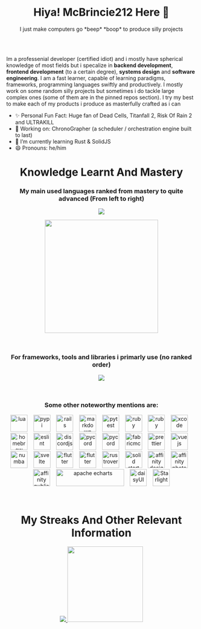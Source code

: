 <h1 align="center"> Hiya! McBrincie212 Here 👋</h1>
<p align="center">I just make computers go *beep* *boop* to produce silly projects</p><br><br>


Im a professenial developer (certified idiot) and i mostly have spherical knowledge of most fields but i specalize in **backend development**, **frontend development** (to a certain degree), **systems design** and **software engineering**. I am a fast learner, capable of learning paradigms, frameworks, programming languages swiftly and productively. I mostly work on some random silly projects but sometimes i do tackle large complex ones (some of them are in the pinned repos section). I try my best to make each of my products i produce as masterfully crafted as i can<br>

- ✨ Personal Fun Fact: Huge fan of Dead Cells, Titanfall 2, Risk Of Rain 2 and ULTRAKILL<br>
- 🔭 Working on: ChronoGrapher (a scheduler / orchestration engine built to last)
- 🌱 I’m currently learning Rust & SolidJS
- 😄 Pronouns: he/him

<h1 align="center">Knowledge Learnt And Mastery</h1>
<h3 align="center">My main used languages ranked from mastery to quite advanced (From left to right)</h3>
<p align="center">
  <a href="https://skillicons.dev">
    <img src="https://skillicons.dev/icons?i=py,rust,godot,ts,js,sqlite,java,sass" />
  </a>
</p>
<p align="center">
  <a href="https://github.com/anuraghazra/github-readme-stats">
    <img height=300 align="center" src="https://github-readme-stats.vercel.app/api/top-langs/?username=GitBrincie212&layout=compact&theme=dark&card_width=400" />
  </a>
</p>
<br />
<h3 align="center">For frameworks, tools and libraries i primarly use (no ranked order)</h3>
<p align="center">
  <a href="https://skillicons.dev">
    <img src="https://skillicons.dev/icons?i=tailwind,tauri,electron,pnpm,vite,obsidian,nodejs,idea,gradle,git,figma,css,html,bootstrap,astro,webstorm,solidjs,pycharm,npm,maven,regex,githubactions" />
  </a>  
</p>
<br />
<h3 align="center">Some other noteworthy mentions are:</h3>
<p align="center">
<img src="https://cdn.jsdelivr.net/gh/devicons/devicon@latest/icons/lua/lua-original.svg" alt="lua" width="45" height="45"/>
<span>&nbsp&nbsp</span>
<img src="https://cdn.jsdelivr.net/gh/devicons/devicon@latest/icons/pypi/pypi-original.svg" alt="pypi" width="45" height="45"/>
<span>&nbsp&nbsp</span>
<img src="https://cdn.jsdelivr.net/gh/devicons/devicon@latest/icons/rails/rails-original-wordmark.svg" alt="rails" width="45" height="45"/>
<span>&nbsp&nbsp</span>
<img src="https://cdn.jsdelivr.net/gh/devicons/devicon@latest/icons/markdown/markdown-original.svg" alt="markdown" width="45" height="45"/>
<span>&nbsp&nbsp</span>
<img src="https://cdn.jsdelivr.net/gh/devicons/devicon@latest/icons/pytest/pytest-original.svg" alt="pytest" width="45" height="45"/>
<span>&nbsp&nbsp</span>
<img src="https://cdn.jsdelivr.net/gh/devicons/devicon@latest/icons/ruby/ruby-original.svg" alt="ruby" width="45" height="45"/>
<span>&nbsp&nbsp</span>
<img src="https://cdn.jsdelivr.net/gh/devicons/devicon@latest/icons/rubymine/rubymine-original.svg" alt="ruby" width="45" height="45"/>
<span>&nbsp&nbsp</span>
<img src="https://cdn.jsdelivr.net/gh/devicons/devicon@latest/icons/xcode/xcode-original.svg" alt="xcode" width="45" height="45"/>
<span>&nbsp&nbsp</span>
<img src="https://cdn.jsdelivr.net/gh/devicons/devicon@latest/icons/homebrew/homebrew-original.svg" alt="homebrew" width="45" height="45"/>
<span>&nbsp&nbsp</span>
<img src="https://cdn.jsdelivr.net/gh/devicons/devicon@latest/icons/eslint/eslint-original.svg" alt="eslint" width="45" height="45"/>
<span>&nbsp&nbsp</span>
<img src="https://cdn.jsdelivr.net/gh/devicons/devicon@latest/icons/discordjs/discordjs-original.svg" alt="discordjs" width="45" height="45"/>
<span>&nbsp&nbsp</span>
<img src="https://pycord.dev/_next/static/media/logo.2762350e.png" alt="pycord" width="45" height="45"/>
<span>&nbsp&nbsp</span>
<img src="https://cdn.jsdelivr.net/gh/devicons/devicon@latest/icons/json/json-original.svg" alt="pycord" width="45" height="45"/>
<span>&nbsp&nbsp</span>
<img src="https://api.iconify.design/material-icon-theme/minecraft-fabric.svg" alt="fabricmc" width="45" height="45"/>
<span>&nbsp&nbsp</span>
<img src="https://api.iconify.design/material-icon-theme/prettier.svg" alt="prettier" width="45" height="45"/>
<span>&nbsp&nbsp</span>
<img src="https://api.iconify.design/material-icon-theme/vue.svg" alt="vuejs" width="45" height="45"/>
<span>&nbsp&nbsp</span>
<img src="https://api.iconify.design/simple-icons/numba.svg?color=%2348a3dc" alt="numba" width="45" height="45"/>
<span>&nbsp&nbsp</span>
<img src="https://api.iconify.design/devicon/svelte.svg" alt="svelte" width="45" height="45"/>
<span>&nbsp&nbsp</span>
<img src="https://cdn.jsdelivr.net/gh/devicons/devicon@latest/icons/flutter/flutter-original.svg" alt="flutter" width="45" height="45"/>
<span>&nbsp&nbsp</span>
<img src="https://avatars.githubusercontent.com/u/28156855?v=4" alt="flutter" width="45" height="45"/>
<span>&nbsp&nbsp</span>
<img src="https://styles.redditmedia.com/t5_9b90l5/styles/communityIcon_1hbt383x43qc1.png" alt="rustrover" width="45" height="45"/>
<span>&nbsp&nbsp</span>
<img src="https://res.cloudinary.com/dg3gyk0gu/image/upload/v1727812592/tags/solid-start.png" alt="solid start" width="45" height="45"/>
<span>&nbsp&nbsp</span>
<img src="https://upload.wikimedia.org/wikipedia/commons/thumb/3/3c/Affinity_Designer_2-logo.svg/1200px-Affinity_Designer_2-logo.svg.png" alt="affinity designer" width="45" height="45"/>
<span>&nbsp&nbsp</span>
<img src="https://upload.wikimedia.org/wikipedia/commons/thumb/f/f5/Affinity_Photo_V2_icon.svg/1200px-Affinity_Photo_V2_icon.svg.png" alt="affinity photo" width="45" height="45"/>
<span>&nbsp&nbsp</span>
<img src="https://upload.wikimedia.org/wikipedia/commons/thumb/9/9c/Affinity_Publisher_V2_icon.svg/1200px-Affinity_Publisher_V2_icon.svg.png" alt="affinity publisher" width="45" height="45"/>
<span>&nbsp&nbsp</span>
<img src="https://upload.wikimedia.org/wikipedia/commons/e/e2/Apache_ECharts_Logo.png" alt="apache echarts" width="180" height="45"/>
<span>&nbsp&nbsp</span>
<img src="https://img.daisyui.com/images/daisyui/mark-static.svg" alt="daisyUI" width="45" height="45"/>
<span>&nbsp&nbsp</span>
<img src="https://understanding-astro-zh-docs.vercel.app/_astro/hero-star.81c1bfde_Z1azGY.webp" alt="Starlight" width="45" height="45"/>
</p>
<br />
<h1 align="center">My Streaks And Other Relevant Information</h1>
<p align="center">
  <a href="https://git.io/streak-stats">
    <img src="https://streak-stats.demolab.com/?user=GitBrincie212&theme=dark" />
  </a>
  <a href="https://github.com/anuraghazra/github-readme-stats">
    <img height=200 src="https://github-readme-stats.vercel.app/api?username=GitBrincie212&theme=dark&show_icons=true" />
  </a>
</p>

